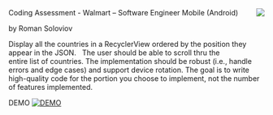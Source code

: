 
<img align="right" src="https://media4.giphy.com/media/v1.Y2lkPTc5MGI3NjExNXFzaXVpOHU1cXB5OHZkMjQ2OGxiMTVtc2lraWpmY3EwZXJhbGZqbyZlcD12MV9pbnRlcm5hbF9naWZfYnlfaWQmY3Q9Zw/1FSHlVxMTAupN3EVAu/giphy.gif">
Coding Assessment - Walmart – Software Engineer Mobile (Android)

by Roman Soloviov

 Display all the countries in a RecyclerView ordered by the position they appear in the
JSON.
 
The user should be able to scroll thru the entire list of countries.
The implementation should be robust (i.e., handle errors and edge cases) and
support device rotation.
The goal is to write high-quality code for the portion you choose to implement, not the
number of features implemented.

DEMO
[![DEMO](https://img.youtube.com/vi/yLyXw4GN7-c&ab_channel=Rexer/0.jpg)](https://www.youtube.com/watch?v=yLyXw4GN7-c&ab_channel=Rexer)
